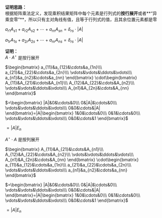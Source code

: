 **证明思路：**  
根据矩阵乘法定义，发现乘积结果矩阵中每个元素是行列式的**按行展开**或者**“异乘变零”**，所以只有主对角线有值，且等于行列式的值，且其余位置元素都是零  
  
$a_{r1}A_{s1}+a_{r2}A_{s2}+\cdots+a_{rn}A_{sn}=\delta_{rs}\cdot|A|$  
  
$a_{1r}A_{1s}+a_{2r}A_{2s}+\cdots+a_{nr}A_{ns}=\delta_{rs}\cdot|A|$  
  
**证明：**  
$A\cdot A^\star$ 是按行展开  
  
$\begin{bmatrix}  
a_{11}&a_{12}&\cdots&a_{1n}\\\  
a_{21}&a_{22}&\cdots&a_{2n}\\\  
\vdots&\vdots&\ddots&\vdots\\\  
a_{n1}&a_{n2}&\cdots&a_{nn}  
\end{bmatrix}  
\cdot\begin{bmatrix}  
A_{11}&A_{21}&\cdots&A_{n1}\\\  
A_{12}&A_{22}&\cdots&A_{n2}\\\  
\vdots&\vdots&\ddots&\vdots\\\  
A_{n1}&A_{2n}&\cdots&A_{nn}  
\end{bmatrix}$  
  
$=\begin{bmatrix}  
|A|&0&\cdots&0\\\  
0&|A|&\cdots&0\\\  
\vdots&\vdots&\ddots&\vdots\\\  
0&0&\cdots&|A|  
\end{bmatrix}=|A|\begin{bmatrix}  
1&0&\cdots&0\\\  
0&1&\cdots&0\\\  
\vdots&\vdots&\ddots&\vdots\\\  
0&0&\cdots&1  
\end{bmatrix}$  
  
$=|A|E_n$  
  
$A^\star\cdot A$ 是按列展开  
  
$\begin{bmatrix}  
A_{11}&A_{21}&\cdots&A_{n1}\\\  
A_{12}&A_{22}&\cdots&A_{n2}\\\  
\vdots&\vdots&\ddots&\vdots\\\  
A_{n1}&A_{2n}&\cdots&A_{nn}  
\end{bmatrix}  
\cdot\begin{bmatrix}  
a_{11}&a_{12}&\cdots&a_{1n}\\\  
a_{21}&a_{22}&\cdots&a_{2n}\\\  
\vdots&\vdots&\ddots&\vdots\\\  
a_{n1}&a_{n2}&\cdots&a_{nn}  
\end{bmatrix}$  
  
$=\begin{bmatrix}  
|A|&0&\cdots&0\\\  
0&|A|&\cdots&0\\\  
\vdots&\vdots&\ddots&\vdots\\\  
0&0&\cdots&|A|  
\end{bmatrix}=|A|\begin{bmatrix}  
1&0&\cdots&0\\\  
0&1&\cdots&0\\\  
\vdots&\vdots&\ddots&\vdots\\\  
0&0&\cdots&1  
\end{bmatrix}$  
  
$=|A|E_n$  
